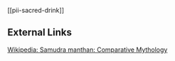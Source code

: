 [[pii-sacred-drink]]


## External Links
[Wikipedia: Samudra manthan: Comparative Mythology](https://en.wikipedia.org/wiki/Samudra-manthan#Comparative-mythology)